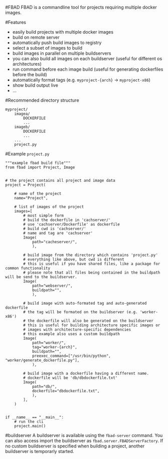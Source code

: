 #FBAD
FBAD is a commandline tool for projects requiring multiple docker images.

#Features
- easily build projects with multiple docker images
- build on remote server
- automatically push build images to registry
- select a subset of images to build
- build images in parallel on multiple buildservers
- you can also build all images on each buildserver (useful for different os architectures)
- run command before each image build (useful for generating dockerfiles before the build)
- automatically format tags (e.g. `myproject-{arch}` -> `myproject-x86`)
- show build output live
- ...

#Recommended directory structure

```
myproject/
    imagea/
        DOCKERFILE
        ...
    imageb/
        DOCKERFILE
        ...
    ...
    project.py
```

#Example `project.py`

```
"""example fbad build file"""
from fbad import Project, Image


# the project contains all project and image data
project = Project(

    # name of the project
    name="Project",

    # list of images of the project
    images=[
        # most simple form
        # build the dockerfile in 'cachserver/'
        # use 'cachserver/Dockerfile' as dockerfile
        # build cwd is 'cachserver/'
        # name and tag are 'cachserver'
        Image(
            path="cacheserver/",
            ),

        # build image from the directory which contains 'project.py'
        # everything like above, but cwd is different
        # this is useful if you have shared files, like a package for common functionality
        # please note that all files being contained in the buildpath will be send to the buildserver.
        Image(
            path="webserver/",
            buildpath="",
            ),

        # build image with auto-formated tag and auto-generated dockerfile
        # the tag will be formated on the buildserver (e.g. 'worker-x86')
        # the dockerfile will also be generated on the buildserver
        # this is useful for building architecture specific images or
        # images with architecture-specific dependencies
        # this example also uses a custom buildpath
        Image(
            path="worker/",
            tag="worker-{arch}",
            buildpath="",
            preexec_command=["/usr/bin/python", "worker/generate_dockerfile.py"],
            ),

        # build image with a dockerfile having a different name.
        # dockerfile will be 'db/dbdockerfile.txt'
        Image(
            path="db/",
            dockerfile="dbdockerfile.txt",
            ),
        ],
    )


if __name__ == "__main__":
    # run the cli
    project.main()

```

#buildserver
A buildserver is available using the `fbad-server` command.
You can also access import the buildserver as `fbad.server.FBADServerFactory`.
If no custom buildserver is specified when building a project, another buildserver is temporarly started.

